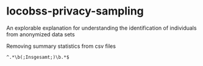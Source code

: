 # locobss-privacy-sampling
An explorable explanation for understanding the identification of individuals from anonymized data sets 

Removing summary statistics from csv files
```regex
^.*\b(;Insgesamt;)\b.*$
```